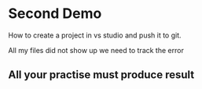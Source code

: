 # Second Demo
How to create a project in vs studio and push it to git.

All my files did not show up we need to track the error

## All your practise must produce result
